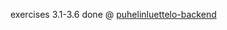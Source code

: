 exercises 3.1-3.6 done @ [puhelinluettelo-backend](https://github.com/Laremies/puhelinluettelo-backend)